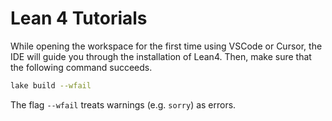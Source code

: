 # Lean 4 Tutorials

While opening the workspace for the first time using VSCode or Cursor, the IDE will guide you through the installation of Lean4. Then, make sure that the following command succeeds.

```sh
lake build --wfail
```

The flag `--wfail` treats warnings (e.g. `sorry`) as errors.
